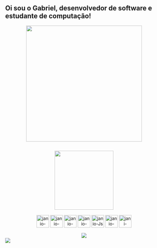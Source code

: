## Oi sou o Gabriel, desenvolvedor de software e estudante de computação!

<div align="center">
    <img width="370em" align="center" src="https://i.pinimg.com/originals/74/63/59/74635989b770a38189fff31a8ef152ea.gif"/> 
</div>

##
<div align="center" style="display: inline_block">
    <img height="188em" src="https://github-readme-stats.vercel.app/api/top-langs/?username=gabrielmirandasilv&theme=tokyonight&show_icons=true&hide_border=false&layout=compact"/>
</div>
   
<div align="center" style="display: inline_block"><br>
  <img align="center" alt="janio-java" height="40" width="40" src="https://cdn.jsdelivr.net/gh/devicons/devicon/icons/java/java-original.svg" />
  <img align="center" alt="janio-spring" height="40" width="40" src="https://cdn.jsdelivr.net/gh/devicons/devicon/icons/spring/spring-original.svg" />
  
  <img align="center" alt="janio-postgre" height="40" width="40" src="https://cdn.jsdelivr.net/gh/devicons/devicon/icons/postgresql/postgresql-plain.svg" />
  
  <img align="center" alt="janio-docker" height="40" width="40" src="https://cdn.jsdelivr.net/gh/devicons/devicon@latest/icons/docker/docker-plain.svg" />
  <img align="center" alt="janio-Js" height="40" width="40" src="https://cdn.jsdelivr.net/gh/devicons/devicon/icons/javascript/javascript-plain.svg">
  
  <img align="center" alt="janio-HTML" height="40" width="40" src="https://cdn.jsdelivr.net/gh/devicons/devicon/icons/html5/html5-plain.svg">
  <img align="center" alt="jani-CSS" height="40" width="40" src="https://cdn.jsdelivr.net/gh/devicons/devicon/icons/css3/css3-plain.svg">
  
</div>
 <div align="center" style="display: inline_block"><br> 
    <a href="https://www.linkedin.com/in/gabrielmirandasilv/"  target="_blank">
    <img src="https://img.shields.io/badge/linkedin-%230077B5.svg?style=for-the-badge&logo=linkedin&logoColor=white" target="_blank"></a> 
 </div>
</div>
<img src="https://visitcount.itsvg.in/api?id=gabrielmirandasilvi&label=Profile%20Views&color=0&icon=8&pretty=true" />
